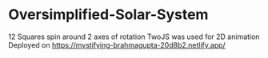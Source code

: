 # Oversimplified-Solar-System
12 Squares spin around 2 axes of rotation
TwoJS was used for 2D animation
Deployed on https://mystifying-brahmagupta-20d8b2.netlify.app/
